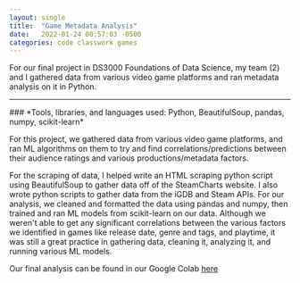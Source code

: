 ```yaml
---
layout: single
title:  "Game Metadata Analysis"
date:   2022-01-24 00:57:03 -0500
categories: code classwork games
---
```

For our final project in DS3000 Foundations of Data Science, my team (2) and I gathered data from various video game platforms and ran metadata analysis on it in Python.
<hr>
### *Tools, libraries, and languages used: Python, BeautifulSoup, pandas, numpy, scikit-learn*

For this project, we gathered data from various video game platforms, and ran ML algorithms on them to try and find correlations/predictions between their audience ratings and various productions/metadata factors.

For the scraping of data, I helped write an HTML scraping python script using BeautifulSoup to gather data off of the SteamCharts website. I also wrote python scripts to gather data from the iGDB and Steam APIs. For our analysis, we cleaned and formatted the data using pandas and numpy, then trained and ran ML models from scikit-learn on our data. Although we weren't able to get any significant correlations between the various factors we identified in games like release date, genre and tags, and playtime, it was still a great practice in gathering data, cleaning it, analyzing it, and running various ML models.

Our final analysis can be found in our Google Colab [here][colab-link]

[colab-link]: https://colab.research.google.com/drive/1sj_yYvBCw_5iex2XnmpvFAeyVHSFr62c?usp=sharing